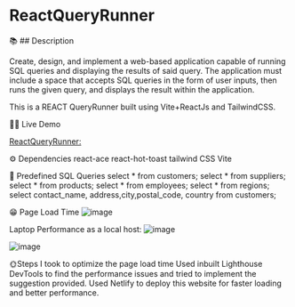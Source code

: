 # ReactQueryRunner

📚 ## Description

Create, design, and implement a web-based application capable of running SQL queries and displaying the results of said query. The application must include a space that accepts SQL queries in the form of user inputs, then runs the given query, and displays the result within the application.

This is a REACT QueryRunner built using Vite+ReactJs and TailwindCSS.

👨‍💻 Live Demo

[ReactQueryRunner:](https://reactqueryrunner.netlify.app/)

⚙️ Dependencies
react-ace
react-hot-toast
tailwind CSS
Vite

🙂 Predefined SQL Queries
select * from customers;
select * from suppliers;
select * from products;
select * from employees;
select * from regions;
select contact_name, address,city,postal_code, country from customers;

😁 Page Load Time
![image](https://github.com/AdityaPS11/ReactQueryRunner/assets/124509401/89873265-42e1-4375-9d3c-ebf2ab45bef9)

Laptop Performance as a local host:
![image](https://github.com/AdityaPS11/ReactQueryRunner/assets/124509401/fd2fd7e5-5bdf-498a-8567-d25c9ff4fd8a)

![image](https://github.com/AdityaPS11/ReactQueryRunner/assets/124509401/56f4a3e0-fdba-49a7-8c2f-685f1698de7e)


🌞Steps I took to optimize the page load time
Used inbuilt Lighthouse DevTools to find the performance issues and tried to implement the suggestion provided.
Used Netlify to deploy this website for faster loading and better performance.



